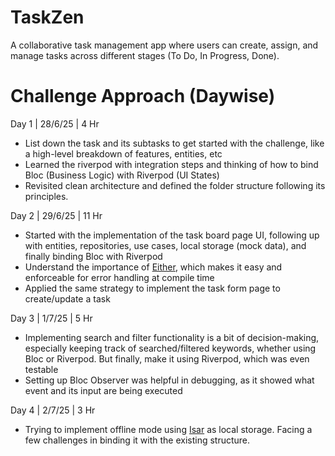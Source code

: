 # TaskZen

A collaborative task management app where users can create, assign, and manage tasks across different stages (To Do, In Progress, Done). 


# Challenge Approach (Daywise)

 Day 1 | 28/6/25 | 4 Hr
   - List down the task and its subtasks to get started with the challenge, like a high-level breakdown of features, entities, etc
   - Learned the riverpod with integration steps and thinking of how to bind Bloc (Business Logic) with Riverpod (UI States) 
   - Revisited clean architecture and defined the folder structure following its principles. 

Day 2 | 29/6/25 | 11 Hr
   - Started with the implementation of the task board page UI, following up with entities, repositories, use cases, local storage (mock data), and finally binding Bloc with Riverpod
   - Understand the importance of [Either](https://codewithandrea.com/articles/functional-error-handling-either-fpdart/), which makes it easy and enforceable for error handling at compile time
   - Applied the same strategy to implement the task form page to create/update a task

Day 3 | 1/7/25 | 5 Hr
   - Implementing search and filter functionality is a bit of decision-making, especially keeping track of searched/filtered keywords, whether using Bloc or Riverpod. But finally, make it using Riverpod, which was even testable
   - Setting up Bloc Observer was helpful in debugging, as it showed what event and its input are being executed

Day 4 | 2/7/25 | 3 Hr
   - Trying to implement offline mode using [Isar](https://pub.dev/packages/isar) as local storage. Facing a few challenges in binding it with the existing structure.

